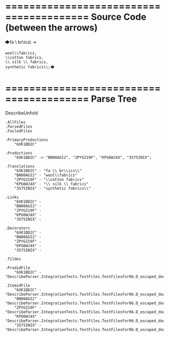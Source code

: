 ========================================
Source Code (between the arrows)
========================================

🡆fa \\ br\\ics\\ ->

    wool\\fabrics,
    \\cotton fabrics,
    \\ silk \\ fabrics,
    synthetic fabrics\\;🡄

========================================
Parse Tree
========================================
DescribeUnfold

    .AllFiles
    .ParsedFiles
    .FailedFiles

    .PrimaryProductions
        "6XK1BD2C" 

    .Productions
        "6XK1BD2C" -> "BN00AGI2", "ZPYGZ19F", "KPG6WJ4X", "3575INIX";

    .Translations
        "6XK1BD2C" - "fa \\ br\\ics\\"
        "BN00AGI2" - "wool\\fabrics"
        "ZPYGZ19F" - "\\cotton fabrics"
        "KPG6WJ4X" - "\\ silk \\ fabrics"
        "3575INIX" - "synthetic fabrics\\"

    .Links
        "6XK1BD2C" - 
        "BN00AGI2" - 
        "ZPYGZ19F" - 
        "KPG6WJ4X" - 
        "3575INIX" - 

    .Decorators
        "6XK1BD2C" - 
        "BN00AGI2" - 
        "ZPYGZ19F" - 
        "KPG6WJ4X" - 
        "3575INIX" - 

    .Tildes

    .ProdidFile
        "6XK1BD2C" - "DescribeParser.IntegrationTests.TestFiles.TestFilesFor06.D_escaped_double_characters3.ds"

    .ItemidFile
        "6XK1BD2C" - "DescribeParser.IntegrationTests.TestFiles.TestFilesFor06.D_escaped_double_characters3.ds"
        "BN00AGI2" - "DescribeParser.IntegrationTests.TestFiles.TestFilesFor06.D_escaped_double_characters3.ds"
        "ZPYGZ19F" - "DescribeParser.IntegrationTests.TestFiles.TestFilesFor06.D_escaped_double_characters3.ds"
        "KPG6WJ4X" - "DescribeParser.IntegrationTests.TestFiles.TestFilesFor06.D_escaped_double_characters3.ds"
        "3575INIX" - "DescribeParser.IntegrationTests.TestFiles.TestFilesFor06.D_escaped_double_characters3.ds"

